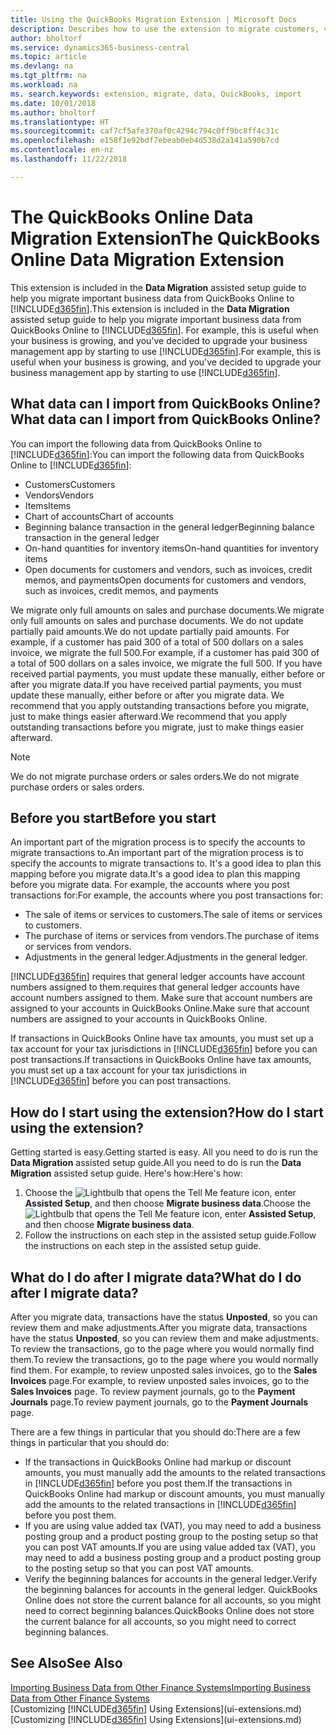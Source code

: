 ```yaml
---
title: Using the QuickBooks Migration Extension | Microsoft Docs
description: Describes how to use the extension to migrate customers, vendors, items, and accounts from QuickBooks Online to Business Central.
author: bholtorf
ms.service: dynamics365-business-central
ms.topic: article
ms.devlang: na
ms.tgt_pltfrm: na
ms.workload: na
ms. search.keywords: extension, migrate, data, QuickBooks, import
ms.date: 10/01/2018
ms.author: bholtorf
ms.translationtype: HT
ms.sourcegitcommit: caf7cf5afe370af0c4294c794c0ff9bc8ff4c31c
ms.openlocfilehash: e158f1e92bdf7ebeab0eb4d538d2a141a590b7cd
ms.contentlocale: en-nz
ms.lasthandoff: 11/22/2018

---
```


# <a name="the-quickbooks-online-data-migration-extension"></a><span data-ttu-id="d28f9-103">The QuickBooks Online Data Migration Extension</span><span class="sxs-lookup"><span data-stu-id="d28f9-103">The QuickBooks Online Data Migration Extension</span></span>
<span data-ttu-id="d28f9-104">This extension is included in the **Data Migration** assisted setup guide to help you migrate important business data from QuickBooks Online to [!INCLUDE[d365fin](includes/d365fin_md.md)].</span><span class="sxs-lookup"><span data-stu-id="d28f9-104">This extension is included in the **Data Migration** assisted setup guide to help you migrate important business data from QuickBooks Online to [!INCLUDE[d365fin](includes/d365fin_md.md)].</span></span> <span data-ttu-id="d28f9-105">For example, this is useful when your business is growing, and you've decided to upgrade your business management app by starting to use [!INCLUDE[d365fin](includes/d365fin_md.md)].</span><span class="sxs-lookup"><span data-stu-id="d28f9-105">For example, this is useful when your business is growing, and you've decided to upgrade your business management app by starting to use [!INCLUDE[d365fin](includes/d365fin_md.md)].</span></span>

## <a name="what-data-can-i-import-from-quickbooks-online"></a><span data-ttu-id="d28f9-106">What data can I import from QuickBooks Online?</span><span class="sxs-lookup"><span data-stu-id="d28f9-106">What data can I import from QuickBooks Online?</span></span>
<span data-ttu-id="d28f9-107">You can import the following data from QuickBooks Online to [!INCLUDE[d365fin](includes/d365fin_md.md)]:</span><span class="sxs-lookup"><span data-stu-id="d28f9-107">You can import the following data from QuickBooks Online to [!INCLUDE[d365fin](includes/d365fin_md.md)]:</span></span>  

* <span data-ttu-id="d28f9-108">Customers</span><span class="sxs-lookup"><span data-stu-id="d28f9-108">Customers</span></span>
* <span data-ttu-id="d28f9-109">Vendors</span><span class="sxs-lookup"><span data-stu-id="d28f9-109">Vendors</span></span>
* <span data-ttu-id="d28f9-110">Items</span><span class="sxs-lookup"><span data-stu-id="d28f9-110">Items</span></span>
* <span data-ttu-id="d28f9-111">Chart of accounts</span><span class="sxs-lookup"><span data-stu-id="d28f9-111">Chart of accounts</span></span>
* <span data-ttu-id="d28f9-112">Beginning balance transaction in the general ledger</span><span class="sxs-lookup"><span data-stu-id="d28f9-112">Beginning balance transaction in the general ledger</span></span>
* <span data-ttu-id="d28f9-113">On-hand quantities for inventory items</span><span class="sxs-lookup"><span data-stu-id="d28f9-113">On-hand quantities for inventory items</span></span>
* <span data-ttu-id="d28f9-114">Open documents for customers and vendors, such as invoices, credit memos, and payments</span><span class="sxs-lookup"><span data-stu-id="d28f9-114">Open documents for customers and vendors, such as invoices, credit memos, and payments</span></span>

<span data-ttu-id="d28f9-115">We migrate only full amounts on sales and purchase documents.</span><span class="sxs-lookup"><span data-stu-id="d28f9-115">We migrate only full amounts on sales and purchase documents.</span></span> <span data-ttu-id="d28f9-116">We do not update partially paid amounts.</span><span class="sxs-lookup"><span data-stu-id="d28f9-116">We do not update partially paid amounts.</span></span> <span data-ttu-id="d28f9-117">For example, if a customer has paid 300 of a total of 500 dollars on a sales invoice, we migrate the full 500.</span><span class="sxs-lookup"><span data-stu-id="d28f9-117">For example, if a customer has paid 300 of a total of 500 dollars on a sales invoice, we migrate the full 500.</span></span> <span data-ttu-id="d28f9-118">If you have received partial payments, you must update these manually, either before or after you migrate data.</span><span class="sxs-lookup"><span data-stu-id="d28f9-118">If you have received partial payments, you must update these manually, either before or after you migrate data.</span></span> <span data-ttu-id="d28f9-119">We recommend that you apply outstanding transactions before you migrate, just to make things easier afterward.</span><span class="sxs-lookup"><span data-stu-id="d28f9-119">We recommend that you apply outstanding transactions before you migrate, just to make things easier afterward.</span></span>

> [!NOTE]  
>   <span data-ttu-id="d28f9-120">We do not migrate purchase orders or sales orders.</span><span class="sxs-lookup"><span data-stu-id="d28f9-120">We do not migrate purchase orders or sales orders.</span></span>

## <a name="before-you-start"></a><span data-ttu-id="d28f9-121">Before you start</span><span class="sxs-lookup"><span data-stu-id="d28f9-121">Before you start</span></span>
<span data-ttu-id="d28f9-122">An important part of the migration process is to specify the accounts to migrate transactions to.</span><span class="sxs-lookup"><span data-stu-id="d28f9-122">An important part of the migration process is to specify the accounts to migrate transactions to.</span></span> <span data-ttu-id="d28f9-123">It's a good idea to plan this mapping before you migrate data.</span><span class="sxs-lookup"><span data-stu-id="d28f9-123">It's a good idea to plan this mapping before you migrate data.</span></span> <span data-ttu-id="d28f9-124">For example, the accounts where you post transactions for:</span><span class="sxs-lookup"><span data-stu-id="d28f9-124">For example, the accounts where you post transactions for:</span></span>  

* <span data-ttu-id="d28f9-125">The sale of items or services to customers.</span><span class="sxs-lookup"><span data-stu-id="d28f9-125">The sale of items or services to customers.</span></span>
* <span data-ttu-id="d28f9-126">The purchase of items or services from vendors.</span><span class="sxs-lookup"><span data-stu-id="d28f9-126">The purchase of items or services from vendors.</span></span>  
* <span data-ttu-id="d28f9-127">Adjustments in the general ledger.</span><span class="sxs-lookup"><span data-stu-id="d28f9-127">Adjustments in the general ledger.</span></span>  

[!INCLUDE[d365fin](includes/d365fin_md.md)] <span data-ttu-id="d28f9-128">requires that general ledger accounts have account numbers assigned to them.</span><span class="sxs-lookup"><span data-stu-id="d28f9-128">requires that general ledger accounts have account numbers assigned to them.</span></span> <span data-ttu-id="d28f9-129">Make sure that account numbers are assigned to your accounts in QuickBooks Online.</span><span class="sxs-lookup"><span data-stu-id="d28f9-129">Make sure that account numbers are assigned to your accounts in QuickBooks Online.</span></span>

<span data-ttu-id="d28f9-130">If transactions in QuickBooks Online have tax amounts, you must set up a tax account for your tax jurisdictions in [!INCLUDE[d365fin](includes/d365fin_md.md)] before you can post transactions.</span><span class="sxs-lookup"><span data-stu-id="d28f9-130">If transactions in QuickBooks Online have tax amounts, you must set up a tax account for your tax jurisdictions in [!INCLUDE[d365fin](includes/d365fin_md.md)] before you can post transactions.</span></span>

## <a name="how-do-i-start-using-the-extension"></a><span data-ttu-id="d28f9-131">How do I start using the extension?</span><span class="sxs-lookup"><span data-stu-id="d28f9-131">How do I start using the extension?</span></span>
<span data-ttu-id="d28f9-132">Getting started is easy.</span><span class="sxs-lookup"><span data-stu-id="d28f9-132">Getting started is easy.</span></span> <span data-ttu-id="d28f9-133">All you need to do is run the **Data Migration** assisted setup guide.</span><span class="sxs-lookup"><span data-stu-id="d28f9-133">All you need to do is run the **Data Migration** assisted setup guide.</span></span> <span data-ttu-id="d28f9-134">Here's how:</span><span class="sxs-lookup"><span data-stu-id="d28f9-134">Here's how:</span></span>

1. <span data-ttu-id="d28f9-135">Choose the ![Lightbulb that opens the Tell Me feature](media/ui-search/search_small.png "Tell me what you want to do") icon, enter **Assisted Setup**, and then choose **Migrate business data**.</span><span class="sxs-lookup"><span data-stu-id="d28f9-135">Choose the ![Lightbulb that opens the Tell Me feature](media/ui-search/search_small.png "Tell me what you want to do") icon, enter **Assisted Setup**, and then choose **Migrate business data**.</span></span>
2. <span data-ttu-id="d28f9-136">Follow the instructions on each step in the assisted setup guide.</span><span class="sxs-lookup"><span data-stu-id="d28f9-136">Follow the instructions on each step in the assisted setup guide.</span></span>

## <a name="what-do-i-do-after-i-migrate-data"></a><span data-ttu-id="d28f9-137">What do I do after I migrate data?</span><span class="sxs-lookup"><span data-stu-id="d28f9-137">What do I do after I migrate data?</span></span>
<span data-ttu-id="d28f9-138">After you migrate data, transactions have the status **Unposted**, so you can review them and make adjustments.</span><span class="sxs-lookup"><span data-stu-id="d28f9-138">After you migrate data, transactions have the status **Unposted**, so you can review them and make adjustments.</span></span> <span data-ttu-id="d28f9-139">To review the transactions, go to the page where you would normally find them.</span><span class="sxs-lookup"><span data-stu-id="d28f9-139">To review the transactions, go to the page where you would normally find them.</span></span> <span data-ttu-id="d28f9-140">For example, to review unposted sales invoices, go to the **Sales Invoices** page.</span><span class="sxs-lookup"><span data-stu-id="d28f9-140">For example, to review unposted sales invoices, go to the **Sales Invoices** page.</span></span> <span data-ttu-id="d28f9-141">To review payment journals, go to the **Payment Journals** page.</span><span class="sxs-lookup"><span data-stu-id="d28f9-141">To review payment journals, go to the **Payment Journals** page.</span></span>   

<span data-ttu-id="d28f9-142">There are a few things in particular that you should do:</span><span class="sxs-lookup"><span data-stu-id="d28f9-142">There are a few things in particular that you should do:</span></span>

* <span data-ttu-id="d28f9-143">If the transactions in QuickBooks Online had markup or discount amounts, you must manually add the amounts to the related transactions in [!INCLUDE[d365fin](includes/d365fin_md.md)] before you post them.</span><span class="sxs-lookup"><span data-stu-id="d28f9-143">If the transactions in QuickBooks Online had markup or discount amounts, you must manually add the amounts to the related transactions in [!INCLUDE[d365fin](includes/d365fin_md.md)] before you post them.</span></span>
* <span data-ttu-id="d28f9-144">If you are using value added tax (VAT), you may need to add a business posting group and a product posting group to the posting setup so that you can post VAT amounts.</span><span class="sxs-lookup"><span data-stu-id="d28f9-144">If you are using value added tax (VAT), you may need to add a business posting group and a product posting group to the posting setup so that you can post VAT amounts.</span></span>
* <span data-ttu-id="d28f9-145">Verify the beginning balances for accounts in the general ledger.</span><span class="sxs-lookup"><span data-stu-id="d28f9-145">Verify the beginning balances for accounts in the general ledger.</span></span> <span data-ttu-id="d28f9-146">QuickBooks Online does not store the current balance for all accounts, so you might need to correct beginning balances.</span><span class="sxs-lookup"><span data-stu-id="d28f9-146">QuickBooks Online does not store the current balance for all accounts, so you might need to correct beginning balances.</span></span>

## <a name="see-also"></a><span data-ttu-id="d28f9-147">See Also</span><span class="sxs-lookup"><span data-stu-id="d28f9-147">See Also</span></span>
[<span data-ttu-id="d28f9-148">Importing Business Data from Other Finance Systems</span><span class="sxs-lookup"><span data-stu-id="d28f9-148">Importing Business Data from Other Finance Systems</span></span>](across-import-data-configuration-packages.md)  
<span data-ttu-id="d28f9-149">[Customizing [!INCLUDE[d365fin](includes/d365fin_md.md)] Using Extensions](ui-extensions.md)</span><span class="sxs-lookup"><span data-stu-id="d28f9-149">[Customizing [!INCLUDE[d365fin](includes/d365fin_md.md)] Using Extensions](ui-extensions.md)</span></span>  

